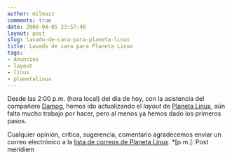 ```yaml
---
author: milmazz
comments: true
date: 2006-04-05 23:57:48
layout: post
slug: lavado-de-cara-para-planeta-linux
title: Lavado de cara para Planeta Linux
tags:
- Anuncios
- layout
- linux
- planetalinux
---
```


Desde las 2:00 p.m. (hora local) del día de hoy, con la asistencia del compañero [Damog](http://damog.net/), hemos ido actualizando el _layout_ de [Planeta Linux](http://planetalinux.org), aún falta mucho trabajo por hacer, pero al menos ya hemos dado los primeros pasos.




Cualquier opinión, crítica, sugerencia, comentario agradecemos enviar un correo electrónico a la [lista de correos de Planeta Linux](mailto:planetalinux@damog.net).
  *[p.m.]: Post meridiem
